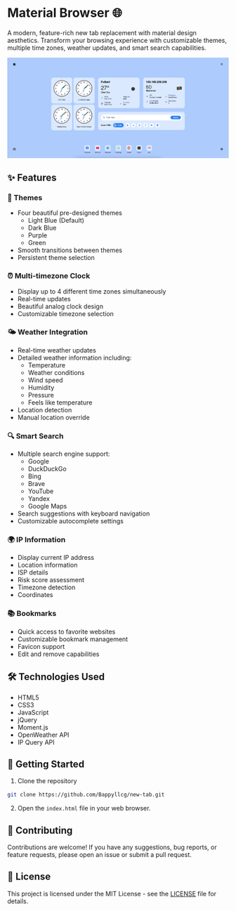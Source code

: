 # Material Browser 🌐

A modern, feature-rich new tab replacement with material design aesthetics. Transform your browsing experience with customizable themes, multiple time zones, weather updates, and smart search capabilities.

![Material Browser Preview](assets/images/preview.png)

## ✨ Features

### 🎨 Themes
- Four beautiful pre-designed themes
  - Light Blue (Default)
  - Dark Blue
  - Purple
  - Green
- Smooth transitions between themes
- Persistent theme selection

### ⏰ Multi-timezone Clock
- Display up to 4 different time zones simultaneously
- Real-time updates
- Beautiful analog clock design
- Customizable timezone selection

### 🌤️ Weather Integration
- Real-time weather updates
- Detailed weather information including:
  - Temperature
  - Weather conditions
  - Wind speed
  - Humidity
  - Pressure
  - Feels like temperature
- Location detection
- Manual location override

### 🔍 Smart Search
- Multiple search engine support:
  - Google
  - DuckDuckGo
  - Bing
  - Brave
  - YouTube
  - Yandex
  - Google Maps
- Search suggestions with keyboard navigation
- Customizable autocomplete settings

### 🌍 IP Information
- Display current IP address
- Location information
- ISP details
- Risk score assessment
- Timezone detection
- Coordinates

### 📚 Bookmarks
- Quick access to favorite websites
- Customizable bookmark management
- Favicon support
- Edit and remove capabilities

## 🛠️ Technologies Used
- HTML5
- CSS3
- JavaScript
- jQuery
- Moment.js
- OpenWeather API
- IP Query API

## 🚀 Getting Started

1. Clone the repository
```bash
git clone https://github.com/Bappyllcg/new-tab.git
```
2. Open the `index.html` file in your web browser.

## 🤝 Contributing
Contributions are welcome! If you have any suggestions, bug reports, or feature requests, please open an issue or submit a pull request.

## 📄 License
This project is licensed under the MIT License - see the [LICENSE](LICENSE) file for details.